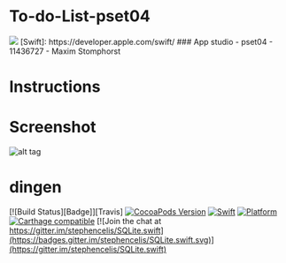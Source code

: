 # To-do-List-pset04
<img src='https://bettercodehub.com/edge/badge/majstomphorst/To-do-List-pset04?branch=master'>
[Swift]: https://developer.apple.com/swift/
### App studio - pset04 - 11436727 - Maxim Stomphorst

# Instructions


# Screenshot
![alt tag]()



# dingen

[![Build Status][Badge]][Travis] [![CocoaPods Version](https://cocoapod-badges.herokuapp.com/v/SQLite.swift/badge.png)](http://cocoadocs.org/docsets/SQLite.swift) [![Swift](https://img.shields.io/badge/swift-3-orange.svg?style=flat)](https://developer.apple.com/swift/) [![Platform](https://cocoapod-badges.herokuapp.com/p/SQLite.swift/badge.png)](http://cocoadocs.org/docsets/SQLite.swift) [![Carthage compatible](https://img.shields.io/badge/Carthage-compatible-4BC51D.svg?style=flat)](https://github.com/Carthage/Carthage) [![Join the chat at https://gitter.im/stephencelis/SQLite.swift](https://badges.gitter.im/stephencelis/SQLite.swift.svg)](https://gitter.im/stephencelis/SQLite.swift)
